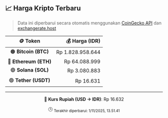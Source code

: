 

<!-- HARGA_KRIPTO -->
## 📈 Harga Kripto Terbaru

> Data ini diperbarui secara otomatis menggunakan [CoinGecko API](https://www.coingecko.com/) dan [exchangerate.host](https://exchangerate.host/)

<div align="center">

| 🪙 Token | 💰 Harga (IDR) |
|:------:|---------------:|
| 🟠 **Bitcoin (BTC)**   | Rp 1.828.958.644 |
| 🔵 **Ethereum (ETH)**  | Rp 64.088.999 |
| 🟣 **Solana (SOL)**    | Rp 3.080.883 |
| 🟢 **Tether (USDT)**   | Rp 16.631 |

---

💱 **Kurs Rupiah (USD → IDR)**: Rp 16.632

🕒 <sub>Terakhir diperbarui: 1/11/2025, 13.51.41</sub>

</div>
<!-- /HARGA_KRIPTO -->